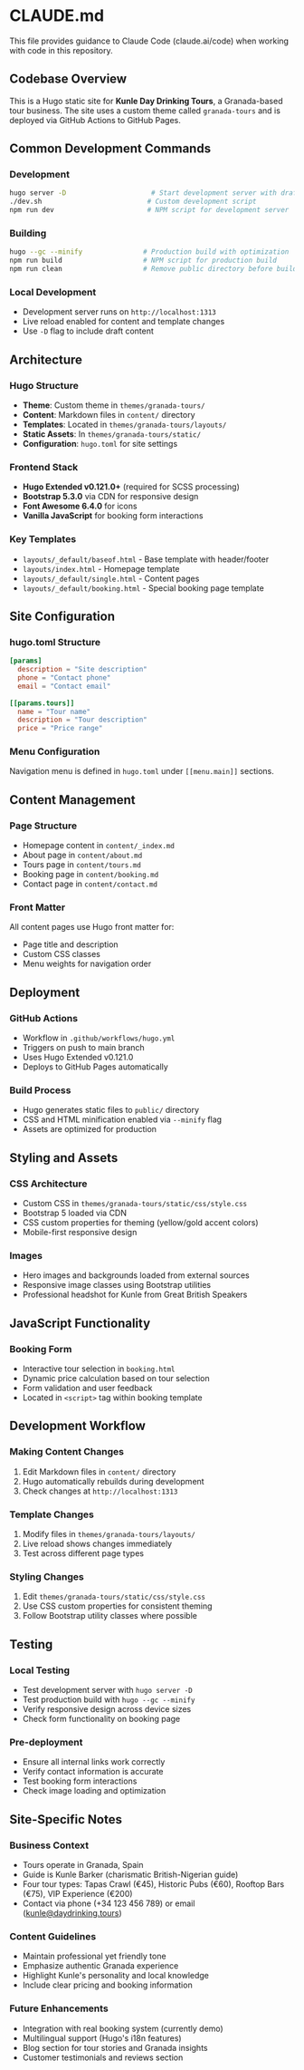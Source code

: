 # CLAUDE.md

This file provides guidance to Claude Code (claude.ai/code) when working with code in this repository.

## Codebase Overview

This is a Hugo static site for **Kunle Day Drinking Tours**, a Granada-based tour business. The site uses a custom theme called `granada-tours` and is deployed via GitHub Actions to GitHub Pages.

## Common Development Commands

### Development
```bash
hugo server -D                     # Start development server with drafts
./dev.sh                          # Custom development script
npm run dev                       # NPM script for development server
```

### Building
```bash
hugo --gc --minify               # Production build with optimization
npm run build                    # NPM script for production build
npm run clean                    # Remove public directory before build
```

### Local Development
- Development server runs on `http://localhost:1313`
- Live reload enabled for content and template changes
- Use `-D` flag to include draft content

## Architecture

### Hugo Structure
- **Theme**: Custom theme in `themes/granada-tours/`
- **Content**: Markdown files in `content/` directory
- **Templates**: Located in `themes/granada-tours/layouts/`
- **Static Assets**: In `themes/granada-tours/static/`
- **Configuration**: `hugo.toml` for site settings

### Frontend Stack
- **Hugo Extended v0.121.0+** (required for SCSS processing)
- **Bootstrap 5.3.0** via CDN for responsive design
- **Font Awesome 6.4.0** for icons
- **Vanilla JavaScript** for booking form interactions

### Key Templates
- `layouts/_default/baseof.html` - Base template with header/footer
- `layouts/index.html` - Homepage template
- `layouts/_default/single.html` - Content pages
- `layouts/_default/booking.html` - Special booking page template

## Site Configuration

### hugo.toml Structure
```toml
[params]
  description = "Site description"
  phone = "Contact phone"
  email = "Contact email"
  
[[params.tours]]
  name = "Tour name"
  description = "Tour description"
  price = "Price range"
```

### Menu Configuration
Navigation menu is defined in `hugo.toml` under `[[menu.main]]` sections.

## Content Management

### Page Structure
- Homepage content in `content/_index.md`
- About page in `content/about.md`
- Tours page in `content/tours.md`
- Booking page in `content/booking.md`
- Contact page in `content/contact.md`

### Front Matter
All content pages use Hugo front matter for:
- Page title and description
- Custom CSS classes
- Menu weights for navigation order

## Deployment

### GitHub Actions
- Workflow in `.github/workflows/hugo.yml`
- Triggers on push to main branch
- Uses Hugo Extended v0.121.0
- Deploys to GitHub Pages automatically

### Build Process
- Hugo generates static files to `public/` directory
- CSS and HTML minification enabled via `--minify` flag
- Assets are optimized for production

## Styling and Assets

### CSS Architecture
- Custom CSS in `themes/granada-tours/static/css/style.css`
- Bootstrap 5 loaded via CDN
- CSS custom properties for theming (yellow/gold accent colors)
- Mobile-first responsive design

### Images
- Hero images and backgrounds loaded from external sources
- Responsive image classes using Bootstrap utilities
- Professional headshot for Kunle from Great British Speakers

## JavaScript Functionality

### Booking Form
- Interactive tour selection in `booking.html`
- Dynamic price calculation based on tour selection
- Form validation and user feedback
- Located in `<script>` tag within booking template

## Development Workflow

### Making Content Changes
1. Edit Markdown files in `content/` directory
2. Hugo automatically rebuilds during development
3. Check changes at `http://localhost:1313`

### Template Changes
1. Modify files in `themes/granada-tours/layouts/`
2. Live reload shows changes immediately
3. Test across different page types

### Styling Changes
1. Edit `themes/granada-tours/static/css/style.css`
2. Use CSS custom properties for consistent theming
3. Follow Bootstrap utility classes where possible

## Testing

### Local Testing
- Test development server with `hugo server -D`
- Test production build with `hugo --gc --minify`
- Verify responsive design across device sizes
- Check form functionality on booking page

### Pre-deployment
- Ensure all internal links work correctly
- Verify contact information is accurate
- Test booking form interactions
- Check image loading and optimization

## Site-Specific Notes

### Business Context
- Tours operate in Granada, Spain
- Guide is Kunle Barker (charismatic British-Nigerian guide)
- Four tour types: Tapas Crawl (€45), Historic Pubs (€60), Rooftop Bars (€75), VIP Experience (€200)
- Contact via phone (+34 123 456 789) or email (kunle@daydrinking.tours)

### Content Guidelines
- Maintain professional yet friendly tone
- Emphasize authentic Granada experience
- Highlight Kunle's personality and local knowledge
- Include clear pricing and booking information

### Future Enhancements
- Integration with real booking system (currently demo)
- Multilingual support (Hugo's i18n features)
- Blog section for tour stories and Granada insights
- Customer testimonials and reviews section